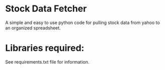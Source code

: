 # Stock Data Fetcher
A simple and easy to use python code for pulling stock data from yahoo to an organized spreadsheet. 
# Libraries required:
See requirements.txt file for information. 

